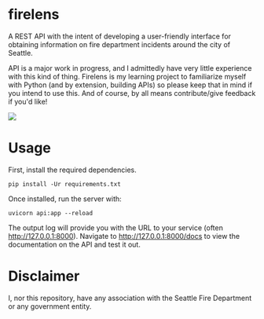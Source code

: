 # firelens
A REST API with the intent of developing a user-friendly interface for obtaining information on fire department incidents around the city of Seattle.

API is a major work in progress, and I admittedly have very little experience with this kind of thing. Firelens is my learning project to familiarize myself with Python (and by extension, building APIs) so please keep that in mind if you intend to use this. And of course, by all means contribute/give feedback if you'd like!


![](https://i.imgur.com/g4ci3nF.png)

# Usage

First, install the required dependencies.
```
pip install -Ur requirements.txt
```

Once installed, run the server with:
```
uvicorn api:app --reload
```

The output log will provide you with the URL to your service (often http://127.0.0.1:8000). Navigate to http://127.0.0.1:8000/docs to view the documentation on the API and test it out.

# Disclaimer

I, nor this repository, have any association with the Seattle Fire Department or any government entity.
